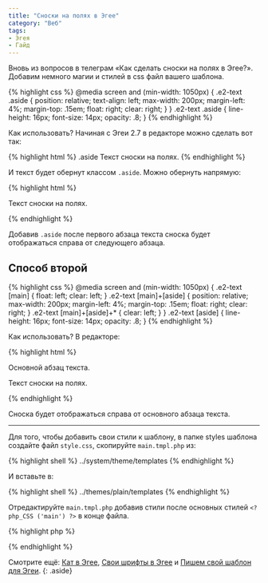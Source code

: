 ```yaml
---
title: "Сноски на полях в Эгее"
category: "Веб"
tags:
- Эгея
- Гайд
---
```


Вновь из вопросов в телеграм «Как сделать сноски на полях в Эгее?». Добавим немного магии и стилей в css файл вашего шаблона.

<!-- more -->

<div full color class="light-dark">
{% highlight css %}
@media screen and (min-width: 1050px) {
    .e2-text .aside {
        position: relative;
        text-align: left;
        max-width: 200px;
        margin-left: 4%;
        margin-top: .15em;
        float: right;
        clear: right;
    }
}
.e2-text .aside {
    line-height: 16px;
    font-size: 14px;
    opacity: .8;
}
{% endhighlight %}
</div>

Как использовать? Начиная с Эгеи 2.7 в редакторе можно сделать вот так:

{% highlight html %}
.aside Текст сноски на полях.
{% endhighlight %}

И текст будет обернут классом `.aside`. Можно обернуть напрямую:

{% highlight html %}
<p class="aside">Текст сноски на полях.</p>
{% endhighlight %}

Добавив `.aside` после первого абзаца текста сноска будет отображаться справа от следующего абзаца.

## Способ второй

<div full color class="light-dark">
{% highlight css %}
@media screen and (min-width: 1050px) {
    .e2-text [main] {
        float: left;
        clear: left;
    }
    .e2-text [main]+[aside] {
        position: relative;
        max-width: 200px;
        margin-left: 4%;
        margin-top: .15em;
        float: right;
        clear: right;
    }
    .e2-text [main]+[aside]+* {
        clear: left;
    }
}
.e2-text [aside] {
    line-height: 16px;
    font-size: 14px;
    opacity: .8;
}
{% endhighlight %}
</div>

Как использовать? В редакторе:

{% highlight html %}
<p main>Основной абзац текста.</p>
<p aside>Текст сноски на полях.</p>
{% endhighlight %}

Сноска будет отображаться справа от основного абзаца текста.

---

Для того, чтобы добавить свои стили к шаблону, в папке styles шаблона создайте файл `style.css`, скопируйте `main.tmpl.php` из:

{% highlight shell %}
../system/theme/templates
{% endhighlight %}

И вставьте в:

{% highlight shell %}
../themes/plain/templates
{% endhighlight %}

Отредактируйте `main.tmpl.php` добавив стили после основных стилей `<?php_CSS ('main') ?>` в конце файла.

{% highlight php %}
<?php_CSS ('style') ?>
{% endhighlight %}

Смотрите ещё: [Кат в Эгее][1], [Свои шрифты в Эгее][2] и [Пишем свой шаблон для Эгеи][3].
{: .aside}

[1]:	/blog/kat-v-egee/
[2]:	/blog/svoi-shrifty-v-egee/
[3]:	/blog/pishem-svoy-shablon-dlya-egei/
